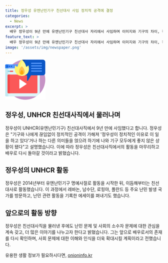 ```yaml
---
title: 정우성 유엔난민기구 친선대사 사임 정치적 공격에 결정
categories:
  - News
excerpt: >
  배우 정우성이 9년 만에 유엔난민기구 친선대사 자리에서 사임하며 이미지와 기구의 차이, 정치적 공격을 이유로 몫을 물었다. 다양한 나라의 난민 캠프를 방문하며 난민 문제에 대한 이해를 높인 그는 다시 배우로 돌아가서 존재할 것이라며 이제는 소수자 문제에 대한 관심을 늘릴 것을 약속했다.
feature_text: >
  배우 정우성이 9년 만에 유엔난민기구 친선대사 자리에서 사임하며 이미지와 기구의 차이, 정치적 공격을 이유로 몫을 물었다. 다양한 나라의 난민 캠프를 방문하며 난민 문제에 대한 이해를 높인 그는 다시 배우로 돌아가서 존재할 것이라며 이제는 소수자 문제에 대한 관심을 늘릴 것을 약속했다.
image: '/assets/img/newspaper.png'
---
```


<p><img src="/assets/img/news.png" alt="rentncar 속보" /></p>

<h2 data-ke-size="size26">정우성, UNHCR 친선대사직에서 물러나며</h2>

<p>정우성이 UNHCR(유엔난민기구) 친선대사직에서 9년 만에 사임했다고 합니다. 정우성은 "기구와 나에게 끊임없이 정치적인 공격이 가해져 '정우성이 정치적인 이유로 이 일을 하고 있다'거나 하는 다른 의미들을 얹으려 하기에 나와 기구 모두에게 좋지 않은 상황이 됐다"고 설명했습니다. 이에 따라 정우성은 친선대사직에서의 활동을 마무리하고 배우로 다시 돌아갈 것이라고 밝혔습니다.</p>

<p data-ke-size="size16"></p>

<h2 data-ke-size="size26">정우성의 UNHCR 활동</h2>

<p>정우성은 2014년부터 유엔난민기구 명예사절로 활동을 시작한 뒤, 이듬해부터는 친선대사로 활동했습니다. 이 과정에서 레바논, 남수단, 로힝야, 폴란드 등 주요 난민 발생 국가를 방문하고, 난민 관련 활동을 기록한 에세이를 펴내기도 했습니다.</p>

<p data-ke-size="size16"></p>

<h2 data-ke-size="size26">앞으로의 활동 방향</h2>

<p>정우성은 친선대사직을 물러낸 후에도 난민 문제 및 사회의 소수자 문제에 대한 관심을 계속 갖고, 더 많은 이야기를 나누고자 한다고 밝혔습니다. 그는 앞으로 배우로서의 존재를 다시 확인하며, 사회 문제에 대한 이해와 인식을 더욱 확대시킬 계획이라고 전했습니다.</p>
유용한 생활 정보가 필요하시다면, <a href="https://onioninfo.kr" rel="dofollow">onioninfo.kr</a>


